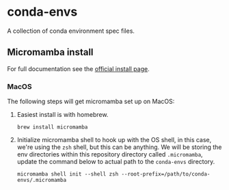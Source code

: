# conda-envs

A collection of conda environment spec files.

## Micromamba install

For full documentation see the [official install page](https://mamba.readthedocs.io/en/latest/installation/micromamba-installation.html).

### MacOS

The following steps will get micromamba set up on MacOS:

1. Easiest install is with homebrew.

    ```command
    brew install micromamba
    ```

2. Initialize micromamba shell to hook up with the OS shell,
in this case, we're using the `zsh` shell,
but this can be anything.
We will be storing the env directories within this repository directory
called `.micromamba`,
update the command below to actual path to the `conda-envs` directory.

    ```command
    micromamba shell init --shell zsh --root-prefix=/path/to/conda-envs/.micromamba
    ```
